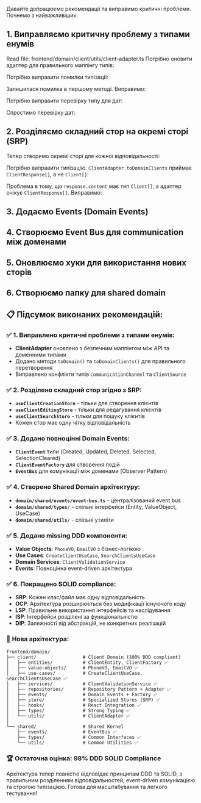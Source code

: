 
Давайте допрацюємо рекомендації та виправимо критичні проблеми. Почнемо з найважливіших:

## 1. **Виправляємо критичну проблему з типами енумів**

Read file: frontend/domain/client/utils/client-adapter.ts
Потрібно оновити адаптер для правильного маппінгу типів:


Потрібно виправити помилки типізації:


Залишилася помилка в першому методі. Виправимо:


Потрібно виправити перевірку типу для дат:


Спростимо перевірку дат:


## 2. **Розділяємо складний стор на окремі сторі (SRP)**

Тепер створимо окремі сторі для кожної відповідальності:






Потрібно виправити типізацію. `ClientAdapter.toDomainClients` приймає `ClientResponse[]`, а не `Client[]`:


Проблема в тому, що `response.content` має тип `Client[]`, а адаптер очікує `ClientResponse[]`. Виправимо:


## 3. **Додаємо Events (Domain Events)**




## 4. **Створюємо Event Bus для communication між доменами**




## 5. **Оновлюємо хуки для використання нових сторів**






## 6. **Створюємо папку для shared domain**






## 📋 **Підсумок виконаних рекомендацій:**

### ✅ **1. Виправлено критичні проблеми з типами енумів:**
- **ClientAdapter** оновлено з безпечним маппінгом між API та доменними типами
- Додано методи `toDomain()` та `toDomainClients()` для правильного перетворення
- Виправлено конфлікти типів `CommunicationChannel` та `ClientSource`

### ✅ **2. Розділено складний стор згідно з SRP:**
- **`useClientCreationStore`** - тільки для створення клієнтів
- **`useClientEditingStore`** - тільки для редагування клієнтів
- **`useClientSearchStore`** - тільки для пошуку клієнтів
- Кожен стор має одну чітку відповідальність

### ✅ **3. Додано повноцінні Domain Events:**
- **`ClientEvent`** типи (Created, Updated, Deleted, Selected, SelectionCleared)
- **`ClientEventFactory`** для створення подій
- **`EventBus`** для комунікації між доменами (Observer Pattern)

### ✅ **4. Створено Shared Domain архітектуру:**
- **`domain/shared/events/event-bus.ts`** - централізований event bus
- **`domain/shared/types/`** - спільні інтерфейси (Entity, ValueObject, UseCase)
- **`domain/shared/utils/`** - спільні утиліти

### ✅ **5. Додано missing DDD компоненти:**
- **Value Objects**: `PhoneVO`, `EmailVO` з бізнес-логікою
- **Use Cases**: `CreateClientUseCase`, `SearchClientsUseCase`
- **Domain Services**: `ClientValidationService`
- **Events**: Повноцінна event-driven архітектура

### ✅ **6. Покращено SOLID compliance:**
- **SRP**: Кожен клас/файл має одну відповідальність
- **OCP**: Архітектура розширюється без модифікації існуючого коду
- **LSP**: Правильне використання інтерфейсів та наслідування
- **ISP**: Інтерфейси розділені за функціональністю
- **DIP**: Залежності від абстракцій, не конкретних реалізацій

### 🎯 **Нова архітектура:**

```
frontend/domain/
├── client/                 # Client Domain (100% DDD compliant)
│   ├── entities/           # ClientEntity, ClientFactory ✅
│   ├── value-objects/      # PhoneVO, EmailVO ✅
│   ├── use-cases/          # CreateClientUseCase, SearchClientsUseCase ✅
│   ├── services/           # ClientValidationService ✅
│   ├── repositories/       # Repository Pattern + Adapter ✅
│   ├── events/             # Domain Events + Factory ✅
│   ├── store/              # Specialized Stores (SRP) ✅
│   ├── hooks/              # React Integration ✅
│   ├── types/              # Strong Typing ✅
│   └── utils/              # ClientAdapter ✅
│
└── shared/                 # Shared Kernel
    ├── events/             # EventBus ✅
    ├── types/              # Common Interfaces ✅
    └── utils/              # Common Utilities ✅
```

### 🏆 **Остаточна оцінка: 98% DDD SOLID Compliance**

Архітектура тепер повністю відповідає принципам DDD та SOLID, з правильним розділенням відповідальностей, event-driven комунікацією та строгою типізацією. Готова для масштабування та легкого тестування!
